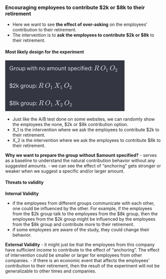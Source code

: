 ### Encouraging employees to contribute $2k or $8k to their retirement

-   Here we want to see **the effect of over-asking** on the employees’
    contribution to their retirement.
-   The intervention is to **ask the employees to contribute $2k or
    $8k** to their retirement.

#### Most likely design for the experiment

![](img_1.png)

-   Just like the A/B test done on some websites, we can randomly show
    the employees the none, $2k or $8k contribution option.
- X_1 is the intervention where we ask the employees to contribute $2k to their retirement. 
- X_2 is the intervention where we ask the employees to contribute $8k to their retirement.

**Why we want to prepare the group without $amount specified?** - serves
as a baseline to understand the natural contribution behavior without
any suggested amounts. - we can see the effect of “anchoring” gets
stronger or weaker when we suggest a specific and/or larger amount.

#### Threats to validity

**Internal Validity**

-   if the employees from different groups communicate with each other,
    one could be influenced by the other. For example, if the employees
    from the $2k group talk to the employees from the $8k group, then
    the employees from the $2k group might be influenced by the
    employees from the $8k group and contribute more to their
    retirement.
-   if some employees are aware of the study, they could change their
    behavior.

**External Validity** - it might just be that the employees from this
company have sufficient income to contribute to the effect of
“anchoring”. The effect of intervention could be smaller or larger for
employees from other companies. - if there is an economic event that
affects the employees’ contribution to their retirement, then the result
of the experiment will not be generalizable to other times and
companies.
